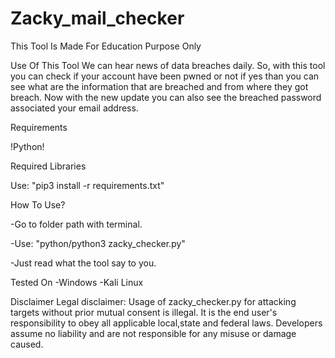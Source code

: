 # Zacky_mail_checker

This Tool Is Made For Education Purpose Only

Use Of This Tool
We can hear news of data breaches daily. So, with this tool you can check if your account have been pwned or not if yes than you can see what are the information that are breached and from where they got breach. Now with the new update you can also see the breached password associated your email address.

Requirements

!Python! 

Required Libraries

Use: "pip3 install -r requirements.txt"

How To Use?

-Go to folder path with terminal.

-Use: "python/python3 zacky_checker.py" 

-Just read what the tool say to you. 

Tested On
-Windows
-Kali Linux

Disclaimer
Legal disclaimer: Usage of zacky_checker.py for attacking targets without prior mutual consent is illegal. It is the end user's responsibility to obey all applicable local,state and federal laws. Developers assume no liability and are not responsible for any misuse or damage caused.


